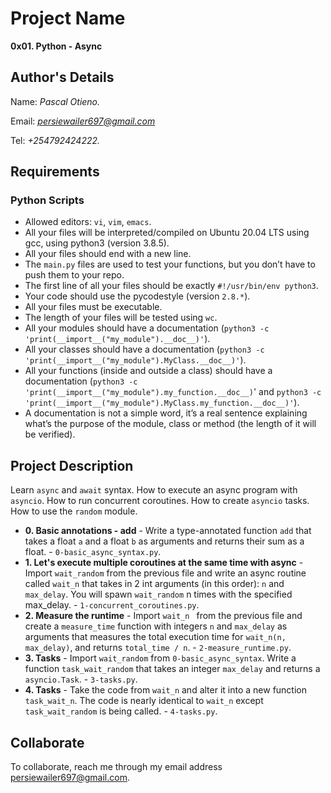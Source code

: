 # Project Name
**0x01. Python - Async**

## Author's Details
Name: *Pascal Otieno.*

Email: *persiewailer697@gmail.com*

Tel: *+254792424222.*

##  Requirements

### Python Scripts
*   Allowed editors: `vi`, `vim`, `emacs`.
*   All your files will be interpreted/compiled on Ubuntu 20.04 LTS using gcc, using python3 (version 3.8.5).
*   All your files should end with a new line.
*   The `main.py` files are used to test your functions, but you don’t have to push them to your repo.
*   The first line of all your files should be exactly `#!/usr/bin/env python3`.
*   Your code should use the pycodestyle (version `2.8.*`).
*   All your files must be executable.
*   The length of your files will be tested using `wc`.
*   All your modules should have a documentation (`python3 -c 'print(__import__("my_module").__doc__)'`).
*   All your classes should have a documentation (`python3 -c 'print(__import__("my_module").MyClass.__doc__)'`).
*   All your functions (inside and outside a class) should have a documentation (`python3 -c 'print(__import__("my_module").my_function.__doc__)`' and `python3 -c 'print(__import__("my_module").MyClass.my_function.__doc__)'`).
*   A documentation is not a simple word, it’s a real sentence explaining what’s the purpose of the module, class or method (the length of it will be verified).


## Project Description
Learn `async` and `await` syntax.
How to execute an async program with `asyncio`.
How to run concurrent coroutines.
How to create `asyncio` tasks.
How to use the `random` module.


* **0. Basic annotations - add** - Write a type-annotated function `add` that takes a float `a` and a float `b` as arguments and returns their sum as a float. - `0-basic_async_syntax.py`.
* **1. Let's execute multiple coroutines at the same time with async** - Import `wait_random` from the previous file and write an async routine called `wait_n` that takes in 2 int arguments (in this order): `n` and `max_delay`. You will spawn `wait_random` n times with the specified max_delay. - `1-concurrent_coroutines.py`.
* **2. Measure the runtime** - Import `wait_n ` from the previous file and create a `measure_time` function with integers `n` and `max_delay` as arguments that measures the total execution time for `wait_n(n, max_delay)`, and returns `total_time / n`. - `2-measure_runtime.py`.
* **3. Tasks** - Import `wait_random` from `0-basic_async_syntax`. Write a function `task_wait_random` that takes an integer `max_delay` and returns a `asyncio.Task`. - `3-tasks.py`.
* **4. Tasks** - Take the code from `wait_n` and alter it into a new function `task_wait_n`. The code is nearly identical to `wait_n` except `task_wait_random` is being called. - `4-tasks.py`.


## Collaborate

To collaborate, reach me through my email address persiewailer697@gmail.com.
